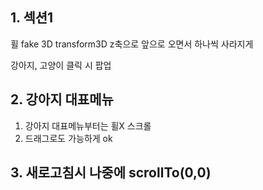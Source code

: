 ## 1. 섹션1

휠
fake 3D
transform3D
z축으로 앞으로 오면서 하나씩 사라지게

강아지, 고양이 클릭 시 팝업


## 2. 강아지 대표메뉴
1. 강아지 대표메뉴부터는 휠X 스크롤
2. 드래그로도 가능하게 ok


## 3. 새로고침시 나중에 scrollTo(0,0)

